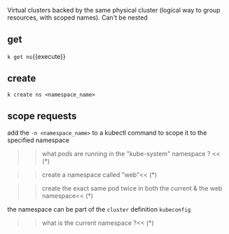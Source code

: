 Virtual clusters backed by the same physical cluster (logical way to group resources, with scoped names). Can't be nested

## get
`k get ns`{{execute}}

## create
`k create ns <namespace_name>`

## scope requests
add the `-n <namespace_name>` to a kubectl command to scope it to the specified namespace

>>what pods are running in the "kube-system" namespace ? <<
(*)

>>create a namespace called "web"<<
(*)

>>create the exact same pod twice in both the current & the web namespace<<
(*)

the namespace can be part of the `cluster` definition `kubeconfig` 

>>what is the current namespace ?<<
(*)